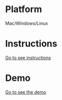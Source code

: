 # Platform
Mac/Windows/Linux
# Instructions
[Go to see instructions](https://bigdragon.space/2017/10/24/instructions-for-weibo-backup-tool/)
# Demo
[Go to see the demo](https://bigdragon.space/demo/demo.html)
